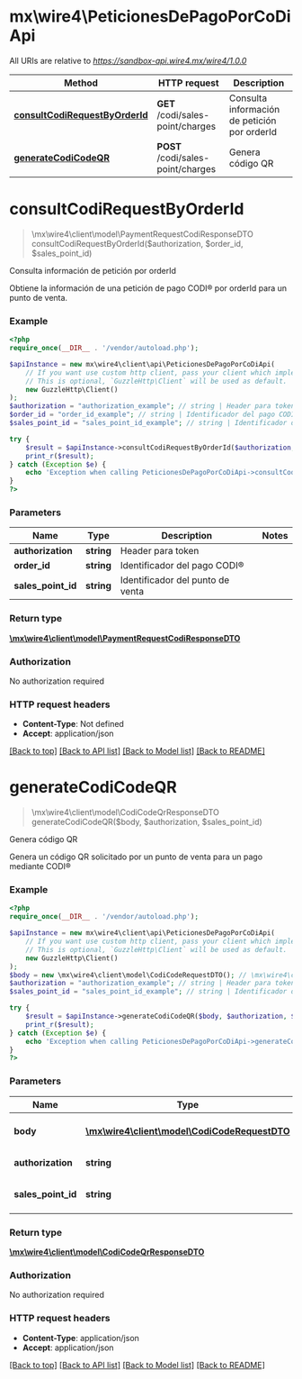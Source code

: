 # mx\wire4\PeticionesDePagoPorCoDiApi

All URIs are relative to *https://sandbox-api.wire4.mx/wire4/1.0.0*

Method | HTTP request | Description
------------- | ------------- | -------------
[**consultCodiRequestByOrderId**](PeticionesDePagoPorCoDiApi.md#consultcodirequestbyorderid) | **GET** /codi/sales-point/charges | Consulta información de petición por orderId
[**generateCodiCodeQR**](PeticionesDePagoPorCoDiApi.md#generatecodicodeqr) | **POST** /codi/sales-point/charges | Genera código QR

# **consultCodiRequestByOrderId**
> \mx\wire4\client\model\PaymentRequestCodiResponseDTO consultCodiRequestByOrderId($authorization, $order_id, $sales_point_id)

Consulta información de petición por orderId

Obtiene la información de una petición de pago CODI® por orderId para un punto de venta.

### Example
```php
<?php
require_once(__DIR__ . '/vendor/autoload.php');

$apiInstance = new mx\wire4\client\api\PeticionesDePagoPorCoDiApi(
    // If you want use custom http client, pass your client which implements `GuzzleHttp\ClientInterface`.
    // This is optional, `GuzzleHttp\Client` will be used as default.
    new GuzzleHttp\Client()
);
$authorization = "authorization_example"; // string | Header para token
$order_id = "order_id_example"; // string | Identificador del pago CODI®
$sales_point_id = "sales_point_id_example"; // string | Identificador del punto de venta

try {
    $result = $apiInstance->consultCodiRequestByOrderId($authorization, $order_id, $sales_point_id);
    print_r($result);
} catch (Exception $e) {
    echo 'Exception when calling PeticionesDePagoPorCoDiApi->consultCodiRequestByOrderId: ', $e->getMessage(), PHP_EOL;
}
?>
```

### Parameters

Name | Type | Description  | Notes
------------- | ------------- | ------------- | -------------
 **authorization** | **string**| Header para token |
 **order_id** | **string**| Identificador del pago CODI® |
 **sales_point_id** | **string**| Identificador del punto de venta |

### Return type

[**\mx\wire4\client\model\PaymentRequestCodiResponseDTO**](../Model/PaymentRequestCodiResponseDTO.md)

### Authorization

No authorization required

### HTTP request headers

 - **Content-Type**: Not defined
 - **Accept**: application/json

[[Back to top]](#) [[Back to API list]](../../README.md#documentation-for-api-endpoints) [[Back to Model list]](../../README.md#documentation-for-models) [[Back to README]](../../README.md)

# **generateCodiCodeQR**
> \mx\wire4\client\model\CodiCodeQrResponseDTO generateCodiCodeQR($body, $authorization, $sales_point_id)

Genera código QR

Genera un código QR solicitado por un punto de venta para un pago mediante CODI®

### Example
```php
<?php
require_once(__DIR__ . '/vendor/autoload.php');

$apiInstance = new mx\wire4\client\api\PeticionesDePagoPorCoDiApi(
    // If you want use custom http client, pass your client which implements `GuzzleHttp\ClientInterface`.
    // This is optional, `GuzzleHttp\Client` will be used as default.
    new GuzzleHttp\Client()
);
$body = new \mx\wire4\client\model\CodiCodeRequestDTO(); // \mx\wire4\client\model\CodiCodeRequestDTO | Información del pago CODI®
$authorization = "authorization_example"; // string | Header para token
$sales_point_id = "sales_point_id_example"; // string | Identificador del punto de venta

try {
    $result = $apiInstance->generateCodiCodeQR($body, $authorization, $sales_point_id);
    print_r($result);
} catch (Exception $e) {
    echo 'Exception when calling PeticionesDePagoPorCoDiApi->generateCodiCodeQR: ', $e->getMessage(), PHP_EOL;
}
?>
```

### Parameters

Name | Type | Description  | Notes
------------- | ------------- | ------------- | -------------
 **body** | [**\mx\wire4\client\model\CodiCodeRequestDTO**](../Model/CodiCodeRequestDTO.md)| Información del pago CODI® |
 **authorization** | **string**| Header para token |
 **sales_point_id** | **string**| Identificador del punto de venta |

### Return type

[**\mx\wire4\client\model\CodiCodeQrResponseDTO**](../Model/CodiCodeQrResponseDTO.md)

### Authorization

No authorization required

### HTTP request headers

 - **Content-Type**: application/json
 - **Accept**: application/json

[[Back to top]](#) [[Back to API list]](../../README.md#documentation-for-api-endpoints) [[Back to Model list]](../../README.md#documentation-for-models) [[Back to README]](../../README.md)

